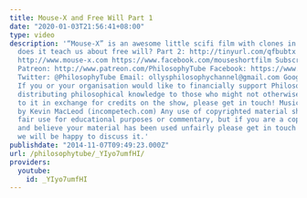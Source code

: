 ```yaml
---
title: Mouse-X and Free Will Part 1
date: "2020-01-03T21:56:41+08:00"
type: video
description: '“Mouse-X” is an awesome little scifi film with clones in it, but what
  does it teach us about free will? Part 2: http://tinyurl.com/qfbubtx Mouse-X: http://tinyurl.com/ovq7ulf
  http://www.mouse-x.com https://www.facebook.com/mouseshortfilm Subscribe! http://www.youtube.com/subscription_center?add_user=thephilosophytube
  Patreon: http://www.patreon.com/PhilosophyTube Facebook: https://www.facebook.com/PhilosophyTube?ref=hl
  Twitter: @PhilosophyTube Email: ollysphilosophychannel@gmail.com Google+: google.com/+thephilosophytube
  If you or your organisation would like to financially support Philosophy Tube in
  distributing philosophical knowledge to those who might not otherwise have access
  to it in exchange for credits on the show, please get in touch! Music: ‘Harlequin’
  by Kevin MacLeod (incompetech.com) Any use of copyrighted material should fall under
  fair use for educational purposes or commentary, but if you are a copyright holder
  and believe your material has been used unfairly please get in touch with us and
  we will be happy to discuss it.'
publishdate: "2014-11-07T09:49:23.000Z"
url: /philosophytube/_YIyo7umfHI/
providers:
  youtube:
    id: _YIyo7umfHI
---
```

